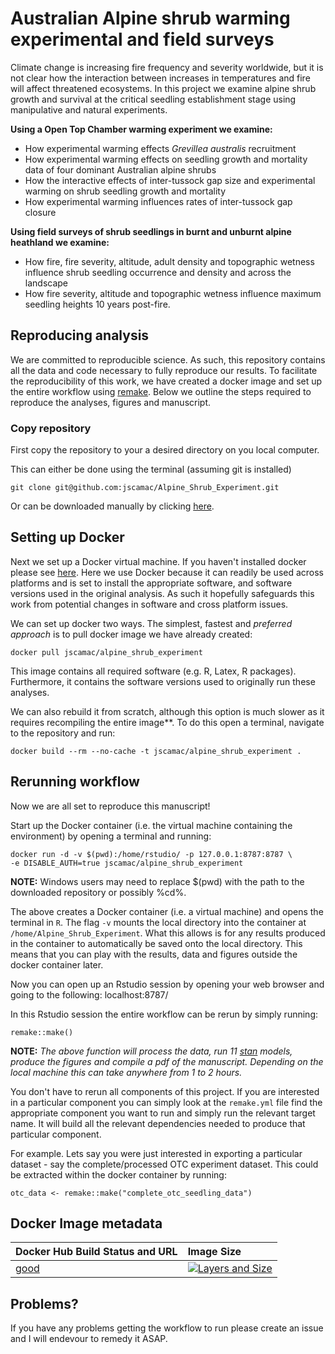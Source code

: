 # Australian Alpine shrub warming experimental and field surveys
Climate change is increasing fire frequency and severity worldwide, but it is not clear how the interaction between increases in temperatures and fire will affect threatened ecosystems. In this project we examine alpine shrub growth and survival at the critical seedling establishment stage using manipulative and natural experiments.

**Using a Open Top Chamber warming experiment we examine:**
* How experimental warming effects *Grevillea australis* recruitment
* How experimental warming effects on seedling growth and mortality data of four dominant Australian alpine shrubs
* How the interactive effects of inter-tussock gap size and experimental warming on shrub seedling growth and mortality
* How experimental warming influences rates of inter-tussock gap closure

**Using field surveys of shrub seedlings in burnt and unburnt alpine heathland we examine:**
* How fire, fire severity, altitude, adult density and topographic wetness influence shrub seedling occurrence and density and across the landscape
* How fire severity, altitude and topographic wetness influence maximum seedling heights 10 years post-fire.

## Reproducing analysis
We are committed to reproducible science. As such, this repository contains all the data and code necessary to fully reproduce our results. To facilitate the reproducibility of this work, we have created a docker image and set up the entire workflow using [remake](https://github.com/richfitz/remake). Below we outline the steps required to reproduce the analyses, figures and manuscript.

### Copy repository
First copy the repository to your a desired directory on you local computer. 

This can either be done using the terminal (assuming git is installed)

```
git clone git@github.com:jscamac/Alpine_Shrub_Experiment.git
```

Or can be downloaded manually by clicking [here](https://github.com/jscamac/Alpine_Shrub_Experiment/archive/master.zip).

## Setting up Docker
Next we set up a Docker virtual machine. If you haven't installed docker please see [here](https://www.docker.com/products/overview). Here we use Docker because it can readily be used across platforms and is set to install the appropriate software, and software versions used in the original analysis. As such it hopefully safeguards this work from potential changes in software and cross platform issues.

We can set up docker two ways. The simplest, fastest and *preferred approach* is to pull docker image we have already created:

```
docker pull jscamac/alpine_shrub_experiment
```
This image contains all required software (e.g. R, Latex, R packages). Furthermore, it contains the software versions used to originally run these analyses.


We can also rebuild it from scratch, although this option is much slower as it requires recompiling the entire image**. To do this open a terminal, navigate to the repository and run:

```
docker build --rm --no-cache -t jscamac/alpine_shrub_experiment .

```

## Rerunning workflow

Now we are all set to reproduce this manuscript!

Start up the Docker container (i.e. the virtual machine containing the environment) by opening a terminal and running:

```
docker run -d -v $(pwd):/home/rstudio/ -p 127.0.0.1:8787:8787 \  
-e DISABLE_AUTH=true jscamac/alpine_shrub_experiment
```

**NOTE:** Windows users may need to replace $(pwd) with the path to the downloaded repository or possibly %cd%.


The above creates a Docker container (i.e. a virtual machine) and opens the terminal in `R`. The flag `-v` mounts the local directory into the container at `/home/Alpine_Shrub_Experiment`. What this allows is for any results produced in the container to automatically be saved onto the local directory. This means that you can play with the results, data and figures outside the docker container later.


Now you can open up an Rstudio session by opening your web browser and going to the following: localhost:8787/

In this Rstudio session the entire workflow can be rerun by simply running:

```
remake::make()
```

**NOTE:** *The above function will process the data, run 11 [stan](http://mc-stan.org) models, produce the figures and compile a pdf of the manuscript. Depending on the local machine this can take anywhere from 1 to 2 hours.*


You don't have to rerun all components of this project. If you are interested in a particular component you can simply look at the `remake.yml` file find the appropriate component you want to run and simply run the relevant target name. It will build all the relevant dependencies needed to produce that particular component.

For example. Lets say you were just interested in exporting a particular dataset - say the complete/processed OTC experiment dataset. This could be extracted within the docker container by running:

```
otc_data <- remake::make("complete_otc_seedling_data")
```
 
## Docker Image metadata

| Docker Hub Build Status and URL                                | Image Size
| :-----------------------------------------                     | :--------------
| [good](https://registry.hub.docker.com/u/jscamac/alpine_shrub_experiment/)  | [![Layers and Size](https://images.microbadger.com/badges/image/jscamac/alpine_shrub_experiment.svg)](https://registry.hub.docker.com/u/jscamac/alpine_shrub_experiment/)

## Problems?
If you have any problems getting the workflow to run please create an issue and I will endevour to remedy it ASAP.
